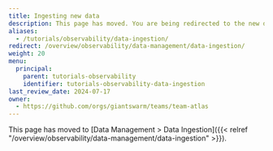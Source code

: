 ```yaml
---
title: Ingesting new data
description: This page has moved. You are being redirected to the new data ingestion documentation.
aliases:
  - /tutorials/observability/data-ingestion/
redirect: /overview/observability/data-management/data-ingestion/
weight: 20
menu:
  principal:
    parent: tutorials-observability
    identifier: tutorials-observability-data-ingestion
last_review_date: 2024-07-17
owner:
  - https://github.com/orgs/giantswarm/teams/team-atlas
---
```


This page has moved to [Data Management > Data Ingestion]({{< relref "/overview/observability/data-management/data-ingestion" >}}).
